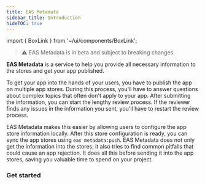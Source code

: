 ```yaml
---
title: EAS Metadata
sidebar_title: Introduction
hideTOC: true
---
```


import { BoxLink } from '~/ui/components/BoxLink';

> ⚠️ EAS Metadata is in beta and subject to breaking changes.

**EAS Metadata** is a service to help you provide all necessary information to the stores and get your app published.

To get your app into the hands of your users, you have to publish the app on multiple app stores. During this process, you'll have to answer questions about complex topics that often don't apply to your app. After submitting the information, you can start the lengthy review process. If the reviewer finds any issues in the information you sent, you'll have to restart the review process.

EAS Metadata makes this easier by allowing users to configure the app store information locally. After this store configuration is ready, you can sync the app stores using `eas metadata:push`. EAS Metadata does not only get the information into the stores; it also tries to find common pitfalls that could cause an app rejection. It does all this before sending it into the app stores, saving you valuable time to spend on your project.

### Get started

<BoxLink title="Getting started" href="/eas-metadata/getting-started" description="Configure EAS Metadata from scratch, or use an existing app to generate the local store configuration." />
